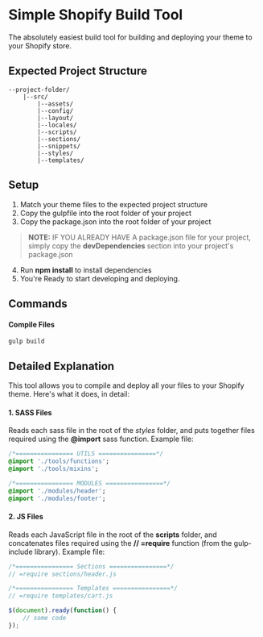 # Simple Shopify Build Tool
The absolutely easiest build tool for building and deploying your theme to your Shopify store.

## Expected Project Structure
```
--project-folder/
	|--src/
		|--assets/
		|--config/
		|--layout/
		|--locales/
		|--scripts/
		|--sections/
		|--snippets/
		|--styles/
		|--templates/
```

## Setup
1. Match your theme files to the expected project structure
2. Copy the gulpfile into the root folder of your project
3. Copy the package.json into the root folder of your project
> **NOTE:** IF YOU ALREADY HAVE A package.json file for your project,
simply copy the **devDependencies** section into your project's package.json
4. Run **npm install** to install dependencies
5. You're Ready to start developing and deploying.

## Commands
#### Compile Files
```
gulp build
```

## Detailed Explanation
This tool allows you to compile and deploy all your files to your Shopify theme. Here's what it does, in detail:

#### 1. SASS Files
Reads each sass file in the root of the *styles* folder, and puts together files required using the **@import** sass function. Example file:

```sass
/*================ UTILS ================*/
@import './tools/functions';
@import './tools/mixins';

/*================ MODULES ================*/
@import './modules/header';
@import './modules/footer';
```
#### 2. JS Files
Reads each JavaScript file in the root of the **scripts** folder, and concatenates files required using the **// =require** function (from the gulp-include library). Example file:

```js
/*================ Sections ================*/
// =require sections/header.js

/*================ Templates ================*/
// =require templates/cart.js

$(document).ready(function() {
	// some code
});
```
